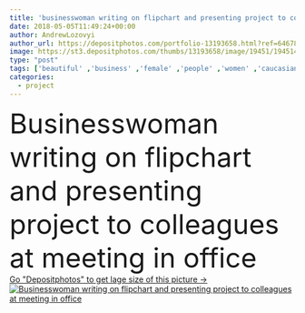 ```yaml
---
title: 'businesswoman writing on flipchart and presenting project to colleagues at meeting in office'
date: 2018-05-05T11:49:24+00:00
author: AndrewLozovyi
author_url: https://depositphotos.com/portfolio-13193658.html?ref=64678756
image: https://st3.depositphotos.com/thumbs/13193658/image/19451/194514542/api_thumb_450.jpg?forcejpeg=true
type: "post"
tags: ['beautiful' ,'business' ,'female' ,'people' ,'women' ,'caucasian' ,'style' ,'corporate' ,'office' ,'interior' ,'stylish' ,'conversation' ,'talk' ,'working' ,'work' ,'job' ,'pointing' ,'writing' ,'together' ,'Presentation' ,'indoors' ,'project' ,'discussion' ,'profession' ,'attractive' ,'senior' ,'teamwork' ,'workers' ,'workplace' ,'workspace' ,'Gesturing' ,'showing' ,'meeting' ,'fashionable' ,'colleagues' ,'presenting' ,'coworkers' ,'flipchart' ,'businesswomen' ,'brainstorm' ,'managers' ,'professional occupation' ,'copy space' ,'selective focus' ,'young adult' ,'formal wear' ,'Grey Hair' ]
categories: 
  - project
---
```

<div aling="center">
            <font size="60"> Businesswoman writing on flipchart and presenting project to colleagues at meeting in office</font>   
</div>
<div>
    <a href='https://st3.depositphotos.com/thumbs/13193658/image/19451/194514542/api_thumb_450.jpg?forcejpeg=true?ref=64678756' target=_blank > Go "Depositphotos" to get lage size of this picture ->
        <img href='https://st3.depositphotos.com/thumbs/13193658/image/19451/194514542/api_thumb_450.jpg?forcejpeg=true?ref=64678756' src='https://st3.depositphotos.com/13193658/19451/i/950/depositphotos_194514542-stock-photo-businesswoman-writing-flipchart-presenting-project.jpg?forcejpeg=true' alt='Businesswoman writing on flipchart and presenting project to colleagues at meeting in office' >
    </a>
</div>
